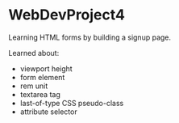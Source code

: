# WebDevProject4
Learning HTML forms by building a signup page.

Learned about:
- viewport height
- form element
- rem unit
- textarea tag
- last-of-type CSS pseudo-class
- attribute selector
